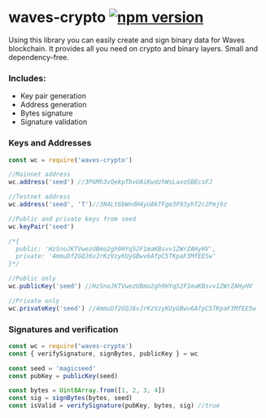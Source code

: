 # waves-crypto  [![npm version](https://badge.fury.io/js/%40waves%2Fwaves-crypto.svg)](https://www.npmjs.com/package/@waves/waves-crypto)

Using this library you can easily create and sign binary data for Waves blockchain.
It provides all you need on crypto and binary layers.
Small and dependency-free.

### Includes:
- Key pair generation
- Address generation
- Bytes signature
- Signature validation

### Keys and Addresses

```js
const wc = require('waves-crypto')

//Mainnet address
wc.address('seed') //3PGMh3vQekpTbvUAiKwdzhWsLaxoSBEcsFJ

//Testnet address
wc.address('seed', 'T')//3N4Lt6bWndH4yUAkTFge3F93yhT2c2Pmj9z

//Public and private keys from seed
wc.keyPair('seed')

/*{
  public: 'HzSnoJKTVwezUBmo2gh9HYq52F1maKBsvv1ZWrZAHyHV',
  private: '4mmuDf2GQJ6vJrKzVzyKUyGBwv6AfpC5TKpaF3MfEE5w'
}*/

//Public only
wc.publicKey('seed') //HzSnoJKTVwezUBmo2gh9HYq52F1maKBsvv1ZWrZAHyHV

//Private only
wc.privateKey('seed') //4mmuDf2GQJ6vJrKzVzyKUyGBwv6AfpC5TKpaF3MfEE5w

```

### Signatures and verification

```js
const wc = require('waves-crypto')
const { verifySignature, signBytes, publicKey } = wc

const seed = 'magicseed'
const pubKey = publicKey(seed)

const bytes = Uint8Array.from([1, 2, 3, 4])
const sig = signBytes(bytes, seed)
const isValid = verifySignature(pubKey, bytes, sig) //true

```
